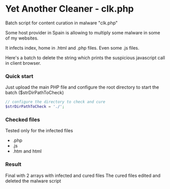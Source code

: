 Yet Another Cleaner - clk.php
=============================================

Batch script for content curation in malware "clk.php"

Some host provider in Spain is allowing to multiply some malware in some of my websites.

It infects index, home in .html and .php files. Even some .js files.

Here's a batch to delete the string which prints the suspicious javascript call in client browser.

### **Quick start**

Just upload the main PHP file and configure the root directory to start the batch ($strDirPathToCheck)

```php
// configure the directory to check and cure
$strDirPathToCheck = './';
```

### **Checked files**

Tested only for the infected files 
* .php
* .js
* .htm and html


### **Result**

Final with 2 arrays with infected and cured files
The cured files edited and deleted the malware script
